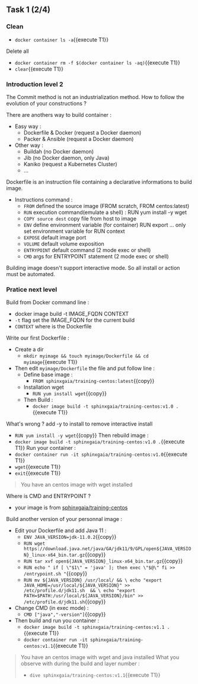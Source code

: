 ## Task 1 (2/4)

### Clean

- `docker container ls -a`{{execute T1}}

Delete all
- `docker container rm -f $(docker container ls -aq)`{{execute T1}}
- `clear`{{execute T1}}

### Introduction level 2

The Commit method is not an industrialization method. How to follow the evolution of your constructions ?

There are anothers way to build container :
- Easy way :
  - Dockerfile & Docker (request a Docker daemon)
  - Packer & Ansible (request a Docker daemon)
- Other way :
  - Buildah (no Docker daemon)
  - Jib (no Docker daemon, only Java)
  - Kaniko (request a Kubernetes Cluster)
  - ...

Dockerfile is an instruction file containing a declarative informations to build image.
- Instructions command :
  - `FROM` defined the source image (FROM scratch, FROM centos:latest)
  - `RUN` execution command(emulate a shell) : RUN yum install -y wget
  - `COPY source dest` copy file from host to image
  - `ENV` define environment variable (for container) RUN export ... only set environment variable for RUN context
  - `EXPOSE` default image port
  - `VOLUME` default volume exposition
  - `ENTRYPOINT` default command (2 mode exec or shell)
  - `CMD` args for ENTRYPOINT statement (2 mode exec or shell)

Building image doesn't support interactive mode. So all install or action must be automated.


### Pratice next level

Build from Docker command line :
- docker image build -t IMAGE_FQDN CONTEXT
- `-t` flag set the IMAGE_FQDN for the current build
- `CONTEXT` where is the Dockerfile

Write our first Dockerfile :
- Create a dir 
  - `mkdir myimage && touch myimage/Dockerfile && cd myimage`{{execute T1}}
- Then edit `myimage/Dockerfile` the file and put follow line :
  - Define base image :
    - `FROM sphinxgaia/training-centos:latest`{{copy}}
  - Installation wget
    - `RUN yum install wget`{{copy}}
  - Then Build :
    - `docker image build -t sphinxgaia/training-centos:v1.0 .`{{execute T1}}


What's wrong ? add -y to install to remove interactive install
- `RUN yum install -y wget`{{copy}}
Then rebuild image :
- `docker image build -t sphinxgaia/training-centos:v1.0 .`{{execute T1}}
Run your container :
- `docker container run -it sphinxgaia/training-centos:v1.0`{{execute T1}}
- `wget`{{execute T1}}
- `exit`{{execute T1}}
> You have an centos image with wget installed

Where is CMD and ENTRYPOINT ?
- your image is from [sphinxgaia/training-centos](https://github.com/Sphinxgaia/training-centos/blob/master/Dockerfile)

Build another version of your personnal image :
- Edit your Dockerfile and add Java 11 :
    - `ENV JAVA_VERSION=jdk-11.0.2`{{copy}}
    - `RUN wget https://download.java.net/java/GA/jdk11/9/GPL/open${JAVA_VERSION}_linux-x64_bin.tar.gz`{{copy}}
    - `RUN tar xvf open${JAVA_VERSION}_linux-x64_bin.tar.gz`{{copy}}
    - `RUN echo "
if [ \"$1\" = 'java' ]; then
  exec \"$@\"
fi >> /entrypoint.sh
"`{{copy}}
    - `
RUN mv ${JAVA_VERSION} /usr/local/ && \
echo "export JAVA_HOME=/usr/local/${JAVA_VERSION}" >> /etc/profile.d/jdk11.sh  && \
echo "export PATH=$PATH:/usr/local/${JAVA_VERSION}/bin" >> /etc/profile.d/jdk11.sh
`{{copy}}
- Change CMD (in exec mode) :
  - `CMD ["java","-version"]`{{copy}}
- Then build and run you container :
  - `docker image build -t sphinxgaia/training-centos:v1.1 .`{{execute T1}}
  - `docker container run -it sphinxgaia/training-centos:v1.1`{{execute T1}}

> You have an centos image with wget and java installed
> What you observe with during the build and layer number :
>   - `dive sphinxgaia/training-centos:v1.1`{{execute T1}} 